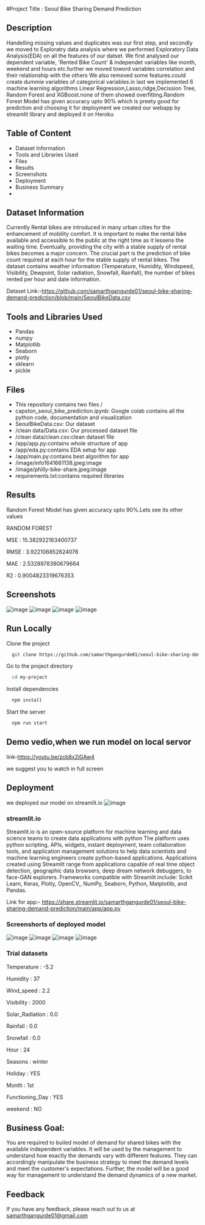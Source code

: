 
#Project Title : Seoul Bike Sharing Demand Prediction

## Description
Handelling missing values and duplicates was our first step, and secondly we moved to Exploratry data analysis where we performed Exploratory Data Analysis(EDA) on all the features of our datset. We first analysed our dependent variable, 'Rented Bike Count' & independet variables like month, weekend and hours etc.further we moved toword variables correlation and their relationship with the others We also removed some features.could create dummie variables of categorical variables.in last we implemented 6 machine learning algorithms Linear Regression,Lasso,ridge,Decission Tree, Random Forest and XGBoost.none of them showed overfitting.Random Forest Model has given accuracy upto 90% which is preety good for prediction and choosing it for deployment
we created our webapp by streamlit library and deployed it on Heroku

## Table of Content
* Dataset Information
* Tools and Libraries Used
* Files
* Results
* Screenshots
* Deployment
* Business Summary
* 
## Dataset Information
Currently Rental bikes are introduced in many urban cities for the enhancement of mobility comfort. It is important to make the rental bike available and accessible to the public at the right time as it lessens the waiting time. Eventually, providing the city with a stable supply of rental bikes becomes a major concern. The crucial part is the prediction of bike count required at each hour for the stable supply of rental bikes.
The dataset contains weather information (Temperature, Humidity, Windspeed, Visibility, Dewpoint, Solar radiation, Snowfall, Rainfall), the number of bikes rented per hour and date information.

Dataset Link:-https://github.com/samarthgangurde01/seoul-bike-sharing-demand-prediction/blob/main/SeoulBikeData.csv

## Tools and Libraries Used
* Pandas
* numpy
* Matplotlib
* Seaborn
* plotly
* sklearn
* pickle

## Files
* This repository contains two files /
* capston_seoul_bike_prediction.ipynb: Google colab contains all the python code, documentation and visualization
* SeoulBikeData.csv: Our dataset 
* /clean data/Data.csv: Our processed dataset file
* /clean data/clean.csv:clean dataset file
* /app/app.py:contains whole structure of app
* /app/eda.py:contains EDA setup for app
* /app/main.py:contains best algorithm for app
* /image/info1641661138.jpeg:image
* /image/philly-bike-share.jpeg:image
* requirements.txt:contains required libraries 

## Results
Random Forest Model has given accuracy upto 90%.Lets see its other values

RANDOM FOREST

MSE : 15.382922163400737

RMSE : 3.922106852624076

MAE : 2.5328978390679664

R2 : 0.9004823319676353

## Screenshots

![image](https://user-images.githubusercontent.com/93859458/152525488-f743f44c-6947-4c05-b11c-5614dfca8807.png)
![image](https://user-images.githubusercontent.com/93859458/152525537-d5d5f4fd-f315-4436-95fa-f291f138c1ec.png)
![image](https://user-images.githubusercontent.com/93859458/152525193-6bf7f581-24de-494a-bd94-9159f1cf7c8d.png)
![image](https://user-images.githubusercontent.com/93859458/152525374-ff641401-7fa5-4161-aedc-14d57784fe39.png)


## Run Locally

Clone the project

```bash
  git clone https://github.com/samarthgangurde01/seoul-bike-sharing-demand-prediction
```

Go to the project directory

```bash
  cd my-project
```

Install dependencies

```bash
  npm install
```

Start the server

```bash
  npm run start
```

## Demo vedio,when we run model on local servor
link-https://youtu.be/zcb8x2iGAw4

we suggest you to watch in full screen


## Deployment
we deployed our model on streamlit.io
![image](https://user-images.githubusercontent.com/93859458/153545789-856eae5b-c9d4-44c4-a1f4-5440083dbb59.png)

### streamlit.io
Streamlit.io is an open-source platform for machine learning and data science teams to create data applications with python
The platform uses python scripting, APIs, widgets, instant deployment, team collaboration tools, and application management solutions to help data scientists and machine learning engineers create python-based applications. Applications created using Streamlit range from applications capable of real time object detection, geographic data browsers, deep dream network debuggers, to face-GAN explorers. Frameworks compatible with Streamlit include: Scikit Learn, Keras, Plotly, OpenCV,, NumPy, Seaborn, Python, Matplotlib, and Pandas.

Link for app:- https://share.streamlit.io/samarthgangurde01/seoul-bike-sharing-demand-prediction/main/app/app.py

### Screenshorts of deployed model
![image](https://user-images.githubusercontent.com/93859458/153553308-3059baae-1ee5-4ac7-8d01-668329cf45ff.png)
![image](https://user-images.githubusercontent.com/93859458/153553584-ae52fdef-f504-47eb-8bbb-1ea4cf8d0431.png)
![image](https://user-images.githubusercontent.com/93859458/153553639-e99741f7-48c9-4ca6-bfb4-47abfed1fcd4.png)
![image](https://user-images.githubusercontent.com/93859458/153553712-144b0090-238c-4a96-8aac-9e9928b3b2ed.png)


### Trial datasets
                                                   
Temperature          : -5.2                                                

Humidity             :  37                                              

Wind_speed           :  2.2                                               

Visibility           :  2000                                              

Solar_Radiation      :  0.0                                               

Rainfall             :  0.0                                              

Snowfall             :  0.0                                            

Hour                 :  24

Seasons              :  winter

Holiday              :  YES                                             

Month                :  1st                                                 

Functioning_Day      :  YES                                               

weekend              :  NO                                               



## Business Goal:
You are required to builed model of demand for shared bikes with the available independent variables. It will be used by the management to understand how exactly the demands vary with different features. They can accordingly manipulate the business strategy to meet the demand levels and meet the customer's expectations. Further, the model will be a good way for management to understand the demand dynamics of a new market.


## Feedback
If you have any feedback, please reach out to us at samarthgangurde01@gmail.com

